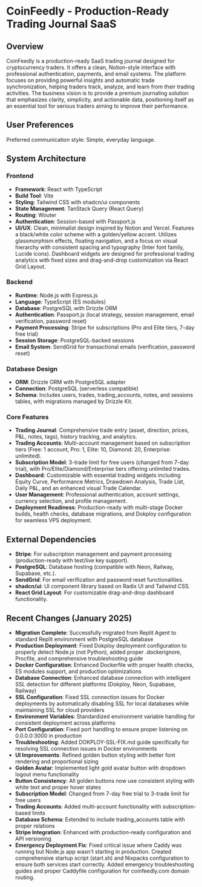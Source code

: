 # CoinFeedly - Production-Ready Trading Journal SaaS

## Overview
CoinFeedly is a production-ready SaaS trading journal designed for cryptocurrency traders. It offers a clean, Notion-style interface with professional authentication, payments, and email systems. The platform focuses on providing powerful insights and automatic trade synchronization, helping traders track, analyze, and learn from their trading activities. The business vision is to provide a premium journaling solution that emphasizes clarity, simplicity, and actionable data, positioning itself as an essential tool for serious traders aiming to improve their performance.

## User Preferences
Preferred communication style: Simple, everyday language.

## System Architecture
### Frontend
- **Framework**: React with TypeScript
- **Build Tool**: Vite
- **Styling**: Tailwind CSS with shadcn/ui components
- **State Management**: TanStack Query (React Query)
- **Routing**: Wouter
- **Authentication**: Session-based with Passport.js
- **UI/UX**: Clean, minimalist design inspired by Notion and Vercel. Features a black/white color scheme with a golden/yellow accent. Utilizes glassmorphism effects, floating navigation, and a focus on visual hierarchy with consistent spacing and typography (Inter font family, Lucide icons). Dashboard widgets are designed for professional trading analytics with fixed sizes and drag-and-drop customization via React Grid Layout.

### Backend
- **Runtime**: Node.js with Express.js
- **Language**: TypeScript (ES modules)
- **Database**: PostgreSQL with Drizzle ORM
- **Authentication**: Passport.js (local strategy, session management, email verification, password reset)
- **Payment Processing**: Stripe for subscriptions (Pro and Elite tiers, 7-day free trial)
- **Session Storage**: PostgreSQL-backed sessions
- **Email System**: SendGrid for transactional emails (verification, password reset)

### Database Design
- **ORM**: Drizzle ORM with PostgreSQL adapter
- **Connection**: PostgreSQL (serverless compatible)
- **Schema**: Includes users, trades, trading_accounts, notes, and sessions tables, with migrations managed by Drizzle Kit.

### Core Features
- **Trading Journal**: Comprehensive trade entry (asset, direction, prices, P&L, notes, tags), history tracking, and analytics.
- **Trading Accounts**: Multi-account management based on subscription tiers (Free: 1 account, Pro: 1, Elite: 10, Diamond: 20, Enterprise: unlimited).
- **Subscription Model**: 3-trade limit for free users (changed from 7-day trial), with Pro/Elite/Diamond/Enterprise tiers offering unlimited trades.
- **Dashboard**: Customizable with essential trading widgets including Equity Curve, Performance Metrics, Drawdown Analysis, Trade List, Daily P&L, and an enhanced visual Trade Calendar.
- **User Management**: Professional authentication, account settings, currency selection, and profile management.
- **Deployment Readiness**: Production-ready with multi-stage Docker builds, health checks, database migrations, and Dokploy configuration for seamless VPS deployment.

## External Dependencies
- **Stripe**: For subscription management and payment processing (production-ready with test/live key support).
- **PostgreSQL**: Database hosting (compatible with Neon, Railway, Supabase, etc.).
- **SendGrid**: For email verification and password reset functionalities.
- **shadcn/ui**: UI component library based on Radix UI and Tailwind CSS.
- **React Grid Layout**: For customizable drag-and-drop dashboard functionality.

## Recent Changes (January 2025)
- **Migration Complete**: Successfully migrated from Replit Agent to standard Replit environment with PostgreSQL database
- **Production Deployment**: Fixed Dokploy deployment configuration to properly detect Node.js (not Python), added proper .dockerignore, Procfile, and comprehensive troubleshooting guide
- **Docker Configuration**: Enhanced Dockerfile with proper health checks, ES modules support, and production optimizations
- **Database Connection**: Enhanced database connection with intelligent SSL detection for different platforms (Dokploy, Neon, Supabase, Railway)
- **SSL Configuration**: Fixed SSL connection issues for Docker deployments by automatically disabling SSL for local databases while maintaining SSL for cloud providers
- **Environment Variables**: Standardized environment variable handling for consistent deployment across platforms
- **Port Configuration**: Fixed port handling to ensure proper listening on 0.0.0.0:3000 in production
- **Troubleshooting**: Added DOKPLOY-SSL-FIX.md guide specifically for resolving SSL connection issues in Docker environments
- **UI Improvements**: Refined golden button styling with better font rendering and proportional sizing  
- **Golden Avatar**: Implemented light gold avatar button with dropdown logout menu functionality
- **Button Consistency**: All golden buttons now use consistent styling with white text and proper hover states
- **Subscription Model**: Changed from 7-day free trial to 3-trade limit for free users
- **Trading Accounts**: Added multi-account functionality with subscription-based limits
- **Database Schema**: Extended to include trading_accounts table with proper relations
- **Stripe Integration**: Enhanced with production-ready configuration and API versioning
- **Emergency Deployment Fix**: Fixed critical issue where Caddy was running but Node.js app wasn't starting in production. Created comprehensive startup script (start.sh) and Nixpacks configuration to ensure both services start correctly. Added emergency troubleshooting guides and proper Caddyfile configuration for coinfeedly.com domain routing.